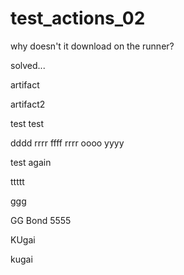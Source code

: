 # test_actions_02

why doesn't it download on the runner?

solved...

artifact

artifact2

test
test

dddd
rrrr
ffff
rrrr
oooo
yyyy

test again

ttttt

ggg

GG Bond
5555

KUgai

kugai
